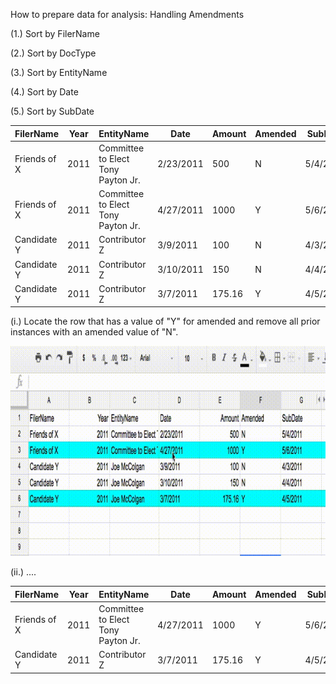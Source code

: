 How to prepare data for analysis: Handling Amendments

(1.) Sort by FilerName

(2.) Sort by DocType

(3.) Sort by EntityName

(4.) Sort by Date

(5.) Sort by SubDate



|FilerName|Year|EntityName|Date|Amount|Amended|SubDate||
| ------ | ------ | ------ | ------ | ------ | ------ | ------ | ------ |
|Friends of X|2011|Committee to Elect Tony Payton Jr.|2/23/2011|500|N|5/4/2011|2|
|Friends of X|2011|Committee to Elect Tony Payton Jr.|4/27/2011|1000|Y|5/6/2011|2|
|Candidate Y|2011|Contributor Z|3/9/2011|100|N|4/3/2011|1|
|Candidate Y|2011|Contributor Z|3/10/2011|150|N|4/4/2011|1|
|Candidate Y|2011|Contributor Z|3/7/2011|175.16|Y|4/5/2011|1|




(i.) Locate the row that has a value of "Y" for amended and remove all prior instances with an amended value of "N".


![alt text](https://github.com/CityOfPhiladelphia/campaign-finance-data-cleanup/blob/master/out2.gif "Logo Title Text 1")







(ii.) ....

|FilerName|Year|EntityName|Date|Amount|Amended|SubDate||
| ------ | ------ | ------ | ------ | ------ | ------ | ------ | ------ |
|Friends of X|2011|Committee to Elect Tony Payton Jr.|4/27/2011|1000|Y|5/6/2011|2|
|Candidate Y|2011|Contributor Z|3/7/2011|175.16|Y|4/5/2011|1|

			



